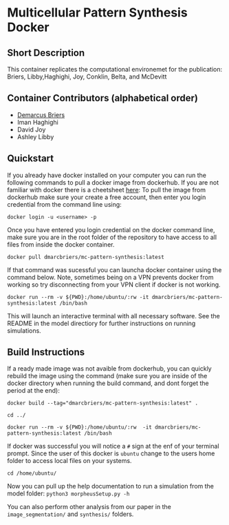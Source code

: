 # Multicellular Pattern Synthesis Docker

## Short Description

This container replicates the computational environemet for the publication: Briers, Libby,Haghighi, Joy, Conklin, Belta, and McDevitt

## Container Contributors (alphabetical order)
- [Demarcus Briers](https://github.com/dmarcbriers)
- Iman Haghighi
- David Joy
- Ashley Libby


## Quickstart
If you already have docker installed on your computer you can run the following commands to pull a docker image from dockerhub. If you are not familiar with docker there is a cheetsheet [here](https://github.com/wsargent/docker-cheat-sheet): To pull the image from dockerhub make sure your create a free account, then enter you login credential from the command line using:

```docker login -u <username> -p```

Once you have entered you login credential on the docker command line, make sure you are in the root folder of the repository to have access to all files from inside the docker container.

```docker pull dmarcbriers/mc-pattern-synthesis:latest ```

If that command was sucessful you can launcha docker container using the command below. Note, sometimes being on a VPN prevents docker from working so try disconnecting from your VPN client if docker is not working.

```docker run --rm -v ${PWD}:/home/ubuntu/:rw -it dmarcbriers/mc-pattern-synthesis:latest /bin/bash```

This will launch an interactive terminal with all necessary software. See the README in the model directiory for further instructions on running simulations.

## Build Instructions
If a ready made image was not avaible from dockerhub, you can quickly rebuild the image using the command (make sure you are inside of the docker directory when running the build command, and dont forget the period at the end):

```docker build --tag="dmarcbriers/mc-pattern-synthesis:latest" .```

```cd ../ ```

```docker run --rm -v ${PWD}:/home/ubuntu/:rw  -it dmarcbriers/mc-pattern-synthesis:latest /bin/bash```

If docker was successful you will notice a `#` sign at the enf of your terminal prompt. Since the user of this docker is `ubuntu` change to the users home folder to access local files on your systems.

`cd /home/ubuntu/`

Now you can pull up the help documentation to run a simulation from the model folder:
```python3 morpheusSetup.py -h ```

You can also perform other analysis from our paper in the `image_segmentation/` and `synthesis/` folders.
